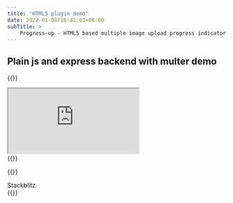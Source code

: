 ```yaml
---
title: "HTML5 plugin demo"
date: 2022-01-08T10:41:03+06:00
subTitle: >
    Progress-up - HTML5 based multiple image upload progress indicator plugin demos
---
```


## Plain js and express backend with multer demo

{{<rawhtml>}}
<div class="w-full">
<iframe class="layout-frame"
 src=https://stackblitz.com/edit/express-simple-wur94p?embed=1&file=public/js/uploadProgress.js></iframe>
</div>
{{</rawhtml>}}

{{<rawhtml>}}
<div class="flex justify-center">
<a "https://stackblitz.com/edit/express-simple-wur94p" class="bg-blue-200 rounded shadow-md text-black px-4 py-3 no-underline">Stackblitz </a>
</div>
{{</rawhtml>}}




